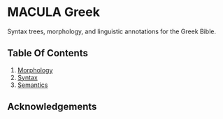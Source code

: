 # MACULA Greek

Syntax trees, morphology, and linguistic annotations for the Greek Bible.

## Table Of Contents

1. [Morphology](morphology.md)
2. [Syntax](syntax.md)
3. [Semantics](semantics.md)

## Acknowledgements


